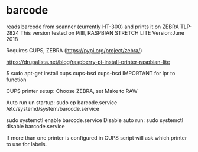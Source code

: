 # barcode
reads barcode from scanner (currently HT-300) and prints it on ZEBRA TLP-2824
This version tested on PiIII, RASPBIAN STRETCH LITE
Version:June 2018

Requires CUPS, ZEBRA (https://pypi.org/project/zebra/)

https://drupalista.net/blog/raspberry-pi-install-printer-raspbian-lite

$ sudo apt-get install cups cups-bsd
cups-bsd IMPORTANT for lpr to function

CUPS printer setup:
Choose ZEBRA, set Make to RAW

Auto run un startup:
sudo cp barcode.service /etc/systemd/system/barcode.service

sudo systemctl enable barcode.service
Disable auto run:
sudo systemctl disable barcode.service

If more than one printer is configured in CUPS script will ask which printer to use for labels.
